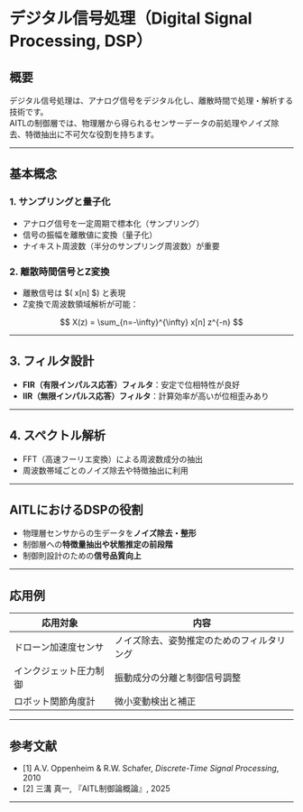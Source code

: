 
# デジタル信号処理（Digital Signal Processing, DSP）

## 概要

デジタル信号処理は、アナログ信号をデジタル化し、離散時間で処理・解析する技術です。  
AITLの制御層では、物理層から得られるセンサーデータの前処理やノイズ除去、特徴抽出に不可欠な役割を持ちます。

---

## 基本概念

### 1. サンプリングと量子化

- アナログ信号を一定周期で標本化（サンプリング）  
- 信号の振幅を離散値に変換（量子化）  
- ナイキスト周波数（半分のサンプリング周波数）が重要

### 2. 離散時間信号とZ変換

- 離散信号は $( x[n] $) と表現  
- Z変換で周波数領域解析が可能：

$$
X(z) = \sum_{n=-\infty}^{\infty} x[n] z^{-n}
$$

---

## 3. フィルタ設計

- **FIR（有限インパルス応答）フィルタ**：安定で位相特性が良好  
- **IIR（無限インパルス応答）フィルタ**：計算効率が高いが位相歪みあり

---

## 4. スペクトル解析

- FFT（高速フーリエ変換）による周波数成分の抽出  
- 周波数帯域ごとのノイズ除去や特徴抽出に利用

---

## AITLにおけるDSPの役割

- 物理層センサからの生データを**ノイズ除去・整形**  
- 制御層への**特徴量抽出や状態推定の前段階**  
- 制御則設計のための**信号品質向上**

---

## 応用例

| 応用対象 | 内容 |
|----------|------|
| ドローン加速度センサ | ノイズ除去、姿勢推定のためのフィルタリング |
| インクジェット圧力制御 | 振動成分の分離と制御信号調整 |
| ロボット関節角度計 | 微小変動検出と補正 |

---

## 参考文献

- [1] A.V. Oppenheim & R.W. Schafer, *Discrete-Time Signal Processing*, 2010  
- [2] 三溝 真一, 『AITL制御論概論』, 2025  

---


